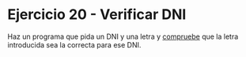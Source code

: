 # Ejercicio 20 - Verificar DNI

Haz un programa que pida un DNI y una letra y [compruebe](http://www.interior.gob.es/web/servicios-al-ciudadano/dni/calculo-del-digito-de-control-del-nif-nie) que la letra introducida sea la correcta para ese DNI.
